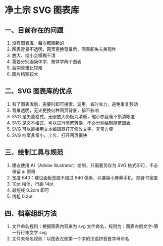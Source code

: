 # 净土宗 SVG 图表库
## 一、目前存在的问题
 1. 没有图表库，每次都画新的
 2. 图表背景不透明，网页更换背景后，图表即失去美观性
 3. 放大、缩小会模糊不清
 4. 需要分别画简体字、繁体字两个图表
 5. 后期改错比较难
 6. 图片档案较大

## 二、SVG 图表库的优点
 1. 有了图表库后，需要时即可搜索、调用，省时省力，避免重复劳动
 2. 背景透明，无论更换何种网页背景，都不影响
 3. SVG 是矢量格式，无限放大仍极为清晰，缩小亦丝毫不损清晰度
 4. SVG 是文本格式，可以进行简繁转换，不必分别绘制简繁图表
 5. SVG 可以直接用文本编辑器打开修改文字，非常方便
 6. SVG 档案非常小，上传、打开网页很快

## 三、绘制工具与规范
 1. 建议使用 AI（Adobe Illustrator）绘制，只需要另存为 SVG 格式即可，不必保留 ai 原稿
 2. 宽度 640：建议画板宽度不超过 640 像素，以兼容小屏幕手机、随身书宽度
 3. 10pt 楷体，行距 14pt
 4. 最短线 0.2cm 即可
 5. 线粗 0.2pt

## 四、档案组织方法
 1. 文件命名规则：根据图表内容来为 svg 文件命名，规则为：图表左侧文字-第一行行末文字.svg
 2. 文件夹命名规则：以图表左侧第一个字的汉语拼音首字母命名
